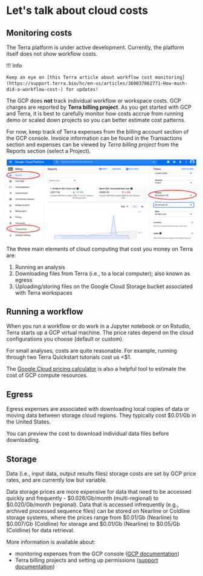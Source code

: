 # Let's talk about cloud costs

## Monitoring costs

The Terra platform is under active development. Currently, the platform itself does not show workflow costs.

!!! Info

    Keep an eye on [this Terra article about workflow cost monitoring](https://support.terra.bio/hc/en-us/articles/360037862771-How-much-did-a-workflow-cost-) for updates!

The GCP does **not** track individual workflow or workspace costs. GCP charges are reported by **Terra billing project**. As you get started with GCP and Terra, it is best to carefully monitor how costs accrue from running demo or scaled down projects so you can better estimate cost patterns.

For now, keep track of Terra expenses from the billing account section of the GCP console. Invoice information can be found in the <span class="highlight_txt">Transactions</span> section and expenses can be viewed by *Terra billing project* from the <span class="highlight_txt">Reports</span> section (select a <span class="highlight_txt">Project</span>).

![](./terra-imgs/gcp-billing-tabs.png "billing tabs")

The three main elements of cloud computing that cost you money on Terra are:

1. Running an analysis
2. Downloading files from Terra (i.e., to a local computer); also known as egress
3. Uploading/storing files on the Google Cloud Storage bucket associated with Terra workspaces

## Running a workflow

When you run a workflow or do work in a Jupyter notebook or on Rstudio, Terra starts up a GCP virtual machine. The price rates depend on the cloud configurations you choose (default or custom).

For small analyses, costs are quite reasonable. For example, running through two Terra Quickstart tutorials cost us <$1.

The [Google Cloud pricing calculator](https://cloud.google.com/products/calculator/#id=) is also a helpful tool to estimate the cost of GCP compute resources.

## Egress

Egress expenses are associated with downloading local copies of data or moving data between storage cloud regions. They typically cost $0.01/Gb in the United States.

You can preview the cost to download individual data files before downloading.

## Storage

Data (i.e., input data, output results files) storage costs are set by GCP price rates, and are currently low but variable.

Data storage prices are more expensive for data that need to be accessed quickly and frequently - $0.026/Gb/month (multi-regional) to $0.020/Gb/month (regional). Data that is accessed infrequently (e.g., archived processed sequence files) can be stored on Nearline or Coldline storage systems, where the prices range from $0.01/Gb (Nearline) to $0.007/Gb (Coldline) for storage and $0.01/Gb (Nearline) to $0.05/Gb (Coldline) for data retrieval.

More information is available about:

- monitoring expenses from the GCP console ([GCP documentation](https://cloud.google.com/billing/docs))
- Terra billing projects and setting up permissions ([support documentation](https://support.terra.bio/hc/en-us/articles/360026182251-How-to-set-up-billing-in-Terra))
